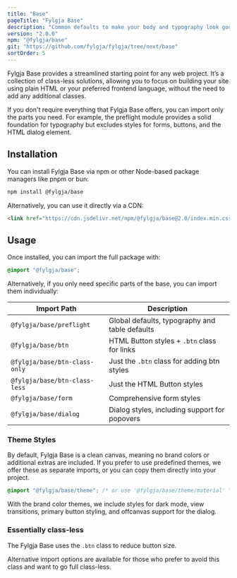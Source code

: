 ```yaml
---
title: "Base"
pageTitle: "Fylgja Base"
description: "Common defaults to make your body and typography look good and easy to change to your needs."
version: "2.0.0"
npm: "@fylgja/base"
git: "https://github.com/fylgja/fylgja/tree/next/base"
sortOrder: 5
---
```


Fylgja Base provides a streamlined starting point for any web project.
It’s a collection of class-less solutions,
allowing you to focus on building your site using plain HTML or your preferred frontend language,
without the need to add any additional classes.

If you don't require everything that Fylgja Base offers,
you can import only the parts you need.
For example, the preflight module provides a solid foundation for typography
but excludes styles for forms, buttons, and the HTML dialog element.

## Installation

You can install Fylgja Base via npm or other Node-based package managers like pnpm or bun:

```bash
npm install @fylgja/base
```

Alternatively, you can use it directly via a CDN:

```html
<link href="https://cdn.jsdelivr.net/npm/@fylgja/base@2.0/index.min.css" rel="stylesheet">
```

## Usage

Once installed, you can import the full package with:

```css
@import "@fylgja/base";
```

Alternatively, if you only need specific parts of the base, you can import them individually:

| Import Path                   | Description                                    |
| ----------------------------- | ---------------------------------------------- |
| `@fylgja/base/preflight`      | Global defaults, typography and table defaults |
| `@fylgja/base/btn`            | HTML Button styles + `.btn` class for links    |
| `@fylgja/base/btn-class-only` | Just the `.btn` class for adding btn styles    |
| `@fylgja/base/btn-class-less` | Just the HTML Button styles                    |
| `@fylgja/base/form`           | Comprehensive form styles                      |
| `@fylgja/base/dialog`         | Dialog styles, including support for popovers  |

### Theme Styles

By default, Fylgja Base is a clean canvas, meaning no brand colors or additional extras are included.
If you prefer to use predefined themes, we offer these as separate imports, or you can copy them directly into your project.

```css
@import "@fylgja/base/theme"; /* or use '@fylgja/base/theme/material' */
```

With the brand color themes, we include styles for dark mode, view transitions, primary button styling, and offcanvas support for the dialog.

### Essentially class-less

The Fylgja Base uses the `.btn` class to reduce button size.

Alternative import options are available for those who prefer to avoid this class and want to go full class-less.
